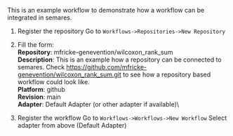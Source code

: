 This is an example workflow to demonstrate how a workflow can be integrated in semares.

1. Register the repository 
    Go to `Workflows->Repositories->New Repository`

2. Fill the form:\
    **Repository**: mfricke-genevention/wilcoxon_rank_sum\
    **Description**: This is an example how a repository can be connected to semares. Check https://github.com/mfricke-genevention/wilcoxon_rank_sum.git to see how a repository based workflow could look like.\
    **Platform**: github\
    **Revision**: main\
    **Adapter**: Default Adapter (or other adapter if available)\

3. Register the workflow
    Go to `Workflows->Workflows->New Workflow`
    Select adapter from above (Default Adapter)